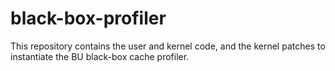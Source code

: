 # black-box-profiler
This repository contains the user and kernel code, and the kernel patches to instantiate the BU black-box cache profiler.
